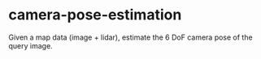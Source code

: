 # camera-pose-estimation
Given a map data (image + lidar), estimate the 6 DoF camera pose of the query image.
